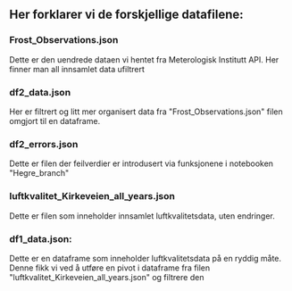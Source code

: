 ## Her forklarer vi de forskjellige datafilene: 


### Frost_Observations.json

Dette er den uendrede dataen vi hentet fra Meterologisk Institutt API. Her finner man all innsamlet data ufiltrert


### df2_data.json

Her er filtrert og litt mer organisert data fra "Frost_Observations.json" filen omgjort til en dataframe. 


### df2_errors.json

Dette er filen der feilverdier er introdusert via funksjonene i notebooken "Hegre_branch"


### luftkvalitet_Kirkeveien_all_years.json

Dette er filen som inneholder innsamlet luftkvalitetsdata, uten endringer. 


### df1_data.json: 

Dette er en dataframe som inneholder luftkvalitetsdata på en ryddig måte. Denne fikk vi ved å utføre en pivot i dataframe fra filen "luftkvalitet_Kirkeveien_all_years.json" og filtrere den

